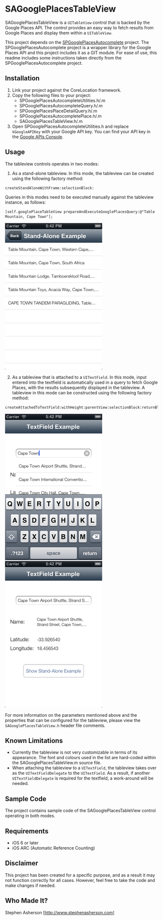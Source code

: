 SAGooglePlacesTableView
=======================

SAGooglePlacesTableView is a `UITableView` control that is backed by the Google Places API. The
control provides an easy way to fetch results from Google Places and display them within a 
`UITableView`.

This project depends on the [SPGooglePlacesAutocomplete](https://github.com/spoletto/SPGooglePlacesAutocomplete)
project. The SPGooglePlacesAutocomplete project is a wrapper library for the Google Places API and this project
includes it as a GIT module. For ease of use, this readme includes some instructions taken directly from
the SPGooglePlacesAutocomplete project.

Installation
-----

1. Link your project against the CoreLocation framework.
2. Copy the following files to your project:
    * SPGooglePlacesAutocompleteUtilities.h/.m
    * SPGooglePlacesAutocompleteQuery.h/.m
    * SPGooglePlacesPlaceDetailQuery.h/.m
    * SPGooglePlacesAutocompletePlace.h/.m
    * SAGooglePlacesTableView.h/.m
3. Open SPGooglePlacesAutocompleteUtilities.h and replace `kGoogleAPIKey` with your Google API key. You can find your API key in the [Google APIs Console](https://code.google.com/apis/console).

Usage
-----

The tableview controls operates in two modes:

1) As a stand-alone tableview. In this mode, the tableview can be created using the following
factory method:

```
createStandAloneWithFrame:selectionBlock:
```

Queries in this modes need to be executed manually against the tableview instance, as follows:

```
[self.googlePlaceTableView prepareAndExecuteGooglePlacesQuery:@"Table Mountain, Cape Town"];
```

![Stand-Alone Tableview](https://github.com/StephenAsherson/SAGooglePlacesTableView/raw/master/Screenshots/StandAloneExample.png)

2) As a tableview that is attached to a `UITextField`. In this mode, input entered into the textfield
is automatically used in a query to fetch Google Places, with the results subsequently displayed in
the tableview. A tableview in this mode can be constructed using the following factory method:

```
createAttachedToTextField:withHeight:parentView:selectionBlock:returnBlock
```

![UITextField Tableview](https://github.com/StephenAsherson/SAGooglePlacesTableView/raw/master/Screenshots/TextFieldExample.png)
![UITextField Tableview](https://github.com/StephenAsherson/SAGooglePlacesTableView/raw/master/Screenshots/TextFieldExample2.png)

For more information on the parameters mentioned above and the properties that can be configured
for the tableview, please view the `SAGooglePlacesTableView.h` header file comments.

Known Limitations
-----

- Currently the tableview is not very customizable in terms of its appearance. The font and colours used
in the list are hard-coded within the SAGooglePlacesTableView.m source file.
- When attaching the tableview to a `UITextField`, the tableview takes over as the `UITextFieldDelegate` to the
`UITextField`. As a result, if another `UITextFieldDelegate` is required for the textfield, a work-around will be
needed.

Sample Code
-----

The project contains sample code of the SAGooglePlacesTableView control operating in
both modes.

Requirements
-----
- iOS 6 or later
- iOS ARC (Automatic Reference Counting)

Disclaimer
-----

This project has been created for a specific purpose, and as a result it may not function correctly for all cases.
However, feel free to take the code and make changes if needed.

Who Made It?
-----

Stephen Asherson [http://www.stephenasherson.com]

